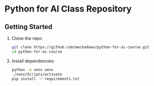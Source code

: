 # Python for AI Class Repository 

## Getting Started
1. Clone the repo:  
   ```bash
   git clone https://github.com/machadown/python-for-ai-course.git
   cd python-for-ai-course
   ```
2. Install dependencies:  
   ```bash
   python -m venv venv
   ./venv/Scripts/activate
   pip install -r requirements.txt
   ```
